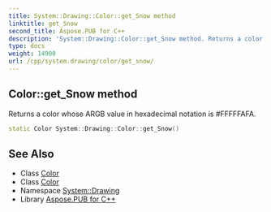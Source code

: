 ```yaml
---
title: System::Drawing::Color::get_Snow method
linktitle: get_Snow
second_title: Aspose.PUB for C++
description: 'System::Drawing::Color::get_Snow method. Returns a color whose ARGB value in hexadecimal notation is #FFFFFAFA in C++.'
type: docs
weight: 14900
url: /cpp/system.drawing/color/get_snow/
---
```

## Color::get_Snow method


Returns a color whose ARGB value in hexadecimal notation is #FFFFFAFA.

```cpp
static Color System::Drawing::Color::get_Snow()
```

## See Also

* Class [Color](../)
* Class [Color](../)
* Namespace [System::Drawing](../../)
* Library [Aspose.PUB for C++](../../../)
